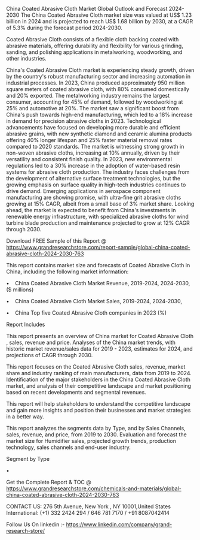China Coated Abrasive Cloth Market Global Outlook and Forecast 2024-2030
The China Coated Abrasive Cloth market size was valued at US$ 1.23 billion in 2024 and is projected to reach US$ 1.68 billion by 2030, at a CAGR of 5.3% during the forecast period 2024-2030.

Coated Abrasive Cloth consists of a flexible cloth backing coated with abrasive materials, offering durability and flexibility for various grinding, sanding, and polishing applications in metalworking, woodworking, and other industries.

China's Coated Abrasive Cloth market is experiencing steady growth, driven by the country's robust manufacturing sector and increasing automation in industrial processes. In 2023, China produced approximately 950 million square meters of coated abrasive cloth, with 80% consumed domestically and 20% exported. The metalworking industry remains the largest consumer, accounting for 45% of demand, followed by woodworking at 25% and automotive at 20%. The market saw a significant boost from China's push towards high-end manufacturing, which led to a 18% increase in demand for precision abrasive cloths in 2023. Technological advancements have focused on developing more durable and efficient abrasive grains, with new synthetic diamond and ceramic alumina products offering 40% longer lifespan and 25% faster material removal rates compared to 2020 standards. The market is witnessing strong growth in non-woven abrasive cloths, increasing at 10% annually, driven by their versatility and consistent finish quality. In 2023, new environmental regulations led to a 30% increase in the adoption of water-based resin systems for abrasive cloth production. The industry faces challenges from the development of alternative surface treatment technologies, but the growing emphasis on surface quality in high-tech industries continues to drive demand. Emerging applications in aerospace component manufacturing are showing promise, with ultra-fine grit abrasive cloths growing at 15% CAGR, albeit from a small base of 3% market share. Looking ahead, the market is expected to benefit from China's investments in renewable energy infrastructure, with specialized abrasive cloths for wind turbine blade production and maintenance projected to grow at 12% CAGR through 2030.

Download FREE Sample of this Report @ https://www.grandresearchstore.com/report-sample/global-china-coated-abrasive-cloth-2024-2030-763

This report contains market size and forecasts of Coated Abrasive Cloth in China, including the following market information:

•    China Coated Abrasive Cloth Market Revenue, 2019-2024, 2024-2030, ($ millions)

•    China Coated Abrasive Cloth Market Sales, 2019-2024, 2024-2030,

•    China Top five Coated Abrasive Cloth companies in 2023 (%)

Report Includes

This report presents an overview of China market for Coated Abrasive Cloth , sales, revenue and price. Analyses of the China market trends, with historic market revenue/sales data for 2019 - 2023, estimates for 2024, and projections of CAGR through 2030.

This report focuses on the Coated Abrasive Cloth sales, revenue, market share and industry ranking of main manufacturers, data from 2019 to 2024. Identification of the major stakeholders in the China Coated Abrasive Cloth market, and analysis of their competitive landscape and market positioning based on recent developments and segmental revenues.

This report will help stakeholders to understand the competitive landscape and gain more insights and position their businesses and market strategies in a better way.

This report analyzes the segments data by Type, and by Sales Channels, sales, revenue, and price, from 2019 to 2030. Evaluation and forecast the market size for Humidifier sales, projected growth trends, production technology, sales channels and end-user industry.

Segment by Type

•

Get the Complete Report & TOC @ https://www.grandresearchstore.com/chemicals-and-materials/global-china-coated-abrasive-cloth-2024-2030-763

CONTACT US:
276 5th Avenue, New York , NY 10001,United States
International: (+1) 332 2424 294 / 646 781 7170 / +91 8087042414

Follow Us On linkedin :- https://www.linkedin.com/company/grand-research-store/
